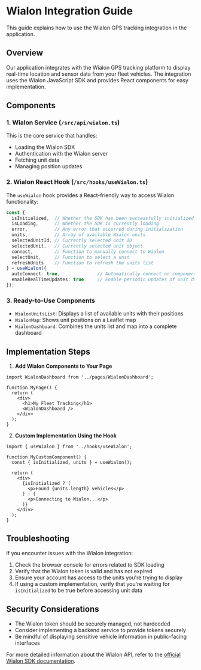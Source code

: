 # Wialon Integration Guide

This guide explains how to use the Wialon GPS tracking integration in the application.

## Overview

Our application integrates with the Wialon GPS tracking platform to display real-time location and sensor data from your fleet vehicles. The integration uses the Wialon JavaScript SDK and provides React components for easy implementation.

## Components

### 1. Wialon Service (`/src/api/wialon.ts`)

This is the core service that handles:
- Loading the Wialon SDK
- Authentication with the Wialon server
- Fetching unit data
- Managing position updates

### 2. Wialon React Hook (`/src/hooks/useWialon.ts`)

The `useWialon` hook provides a React-friendly way to access Wialon functionality:

```typescript
const { 
  isInitialized,  // Whether the SDK has been successfully initialized
  isLoading,      // Whether the SDK is currently loading
  error,          // Any error that occurred during initialization
  units,          // Array of available Wialon units
  selectedUnitId, // Currently selected unit ID
  selectedUnit,   // Currently selected unit object
  connect,        // Function to manually connect to Wialon
  selectUnit,     // Function to select a unit
  refreshUnits    // Function to refresh the units list
} = useWialon({
  autoConnect: true,              // Automatically connect on component mount
  enableRealTimeUpdates: true     // Enable periodic updates of unit data
});
```

### 3. Ready-to-Use Components

- `WialonUnitsList`: Displays a list of available units with their positions
- `WialonMap`: Shows unit positions on a Leaflet map
- `WialonDashboard`: Combines the units list and map into a complete dashboard

## Implementation Steps

1. **Add Wialon Components to Your Page**

```tsx
import WialonDashboard from '../pages/WialonDashboard';

function MyPage() {
  return (
    <div>
      <h1>My Fleet Tracking</h1>
      <WialonDashboard />
    </div>
  );
}
```

2. **Custom Implementation Using the Hook**

```tsx
import { useWialon } from '../hooks/useWialon';

function MyCustomComponent() {
  const { isInitialized, units } = useWialon();
  
  return (
    <div>
      {isInitialized ? (
        <p>Found {units.length} vehicles</p>
      ) : (
        <p>Connecting to Wialon...</p>
      )}
    </div>
  );
}
```

## Troubleshooting

If you encounter issues with the Wialon integration:

1. Check the browser console for errors related to SDK loading
2. Verify that the Wialon token is valid and has not expired
3. Ensure your account has access to the units you're trying to display
4. If using a custom implementation, verify that you're waiting for `isInitialized` to be true before accessing unit data

## Security Considerations

- The Wialon token should be securely managed, not hardcoded
- Consider implementing a backend service to provide tokens securely
- Be mindful of displaying sensitive vehicle information in public-facing interfaces

For more detailed information about the Wialon API, refer to the [official Wialon SDK documentation](https://sdk.wialon.com/wiki/en/sidebar/remoteapi/apiref/apiref).
